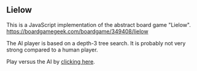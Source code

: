 ## Lielow

This is a JavaScript implementation of the abstract board game "Lielow".
https://boardgamegeek.com/boardgame/349408/lielow

The AI player is based on a depth-3 tree search.
It is probably not very strong compared to a human player.

Play versus the AI by [clicking here](https://quuxplusone.github.io/Lielow).
